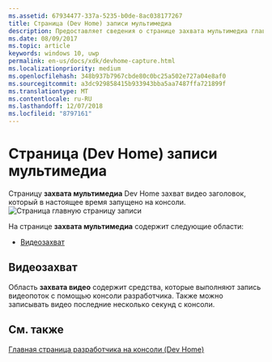 ```yaml
---
ms.assetid: 67934477-337a-5235-b0de-8ac038177267
title: Страница (Dev Home) записи мультимедиа
description: Предоставляет сведения о странице захвата мультимедиа главную страницу приложения для Xbox One.
ms.date: 08/09/2017
ms.topic: article
keywords: windows 10, uwp
permalink: en-us/docs/xdk/devhome-capture.html
ms.localizationpriority: medium
ms.openlocfilehash: 348b937b7967cbde80c0bc25a502e727a04e8af0
ms.sourcegitcommit: a3dc929858415b933943bba5aa7487ffa721899f
ms.translationtype: MT
ms.contentlocale: ru-RU
ms.lasthandoff: 12/07/2018
ms.locfileid: "8797161"
---
```

# <a name="media-capture-page-dev-home"></a>Страница (Dev Home) записи мультимедиа
   
  
Страницу **захвата мультимедиа** Dev Home захват видео заголовок, который в настоящее время запущено на консоли.   
 ![Страница главную страницу записи](images/devhome_capture.png)   
  
На странице **захвата мультимедиа** содержит следующие области:   
 
   *  [Видеозахват](#ID4EHB)  

 
<a id="ID4EHB"></a>

   

## <a name="video-capture"></a>Видеозахват  
   
  
Область **захвата видео** содержит средства, которые выполняют запись видеопоток с помощью консоли разработчика. Также можно записывать видео последние несколько секунд с консоли.   
  
<a id="ID4ERB"></a>

   

## <a name="see-also"></a>См. также  
 [Главная страница разработчика на консоли (Dev Home)](dev-home.md)

  